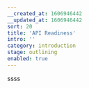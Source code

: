 ```yaml
---
__created_at: 1606946442
__updated_at: 1606946442
sort: 20
title: 'API Readiness'
intro: ''
category: introduction
stage: outlining
enabled: true
---
```

ssss